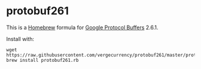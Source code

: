 # protobuf261
This is a [Homebrew](https://brew.sh) formula for [Google Protocol Buffers](https://developers.google.com/protocol-buffers/) 2.6.1.

Install with:

```
wget https://raw.githubusercontent.com/vergecurrency/protobuf261/master/protobuf261.rb
brew install protobuf261.rb
```
